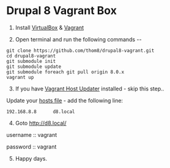 # Drupal 8 Vagrant Box

  1. Install [VirtualBox](https://www.virtualbox.org/wiki/Downloads) & [Vagrant](https://www.vagrantup.com/downloads.html)

  2. Open terminal and run the following commands --

  ```
  git clone https://github.com/thom8/drupal8-vagrant.git
  cd drupal8-vagrant
  git submodule init
  git submodule update
  git submodule foreach git pull origin 8.0.x
  vagrant up
  ```

  3. If you have [Vagrant Host Updater](https://github.com/cogitatio/vagrant-hostsupdater) installed - skip this step..

  Update your [hosts file](http://www.howtogeek.com/howto/27350/beginner-geek-how-to-edit-your-hosts-file/) - add the following line:

  ```
  192.168.8.8      d8.local
  ```

  4. Goto http://d8.local/

  username :: vagrant

  password :: vagrant

  5. Happy days.
